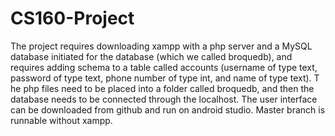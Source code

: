 # CS160-Project

The project requires downloading xampp with a php server and a MySQL database initiated for the database (which we called broquedb), 
and requires adding schema to a table called accounts (username of type text, password of type text, phone number of type int, and name of type text). T
he php files need to be placed into a folder called broquedb, and then the database needs to be connected through the localhost. 
The user interface can be downloaded from github and run on android studio. Master branch is runnable without xampp.

